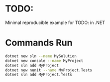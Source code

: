 # TODO:
Minimal reproducible example for TODO: in .NET

# Commands Run
```sh
dotnet new sln --name MySolution
dotnet new console --name MyProject
dotnet sln add MyProject
dotnet new nunit --name MyProject.Tests
dotnet sln add MyProject.Tests
```